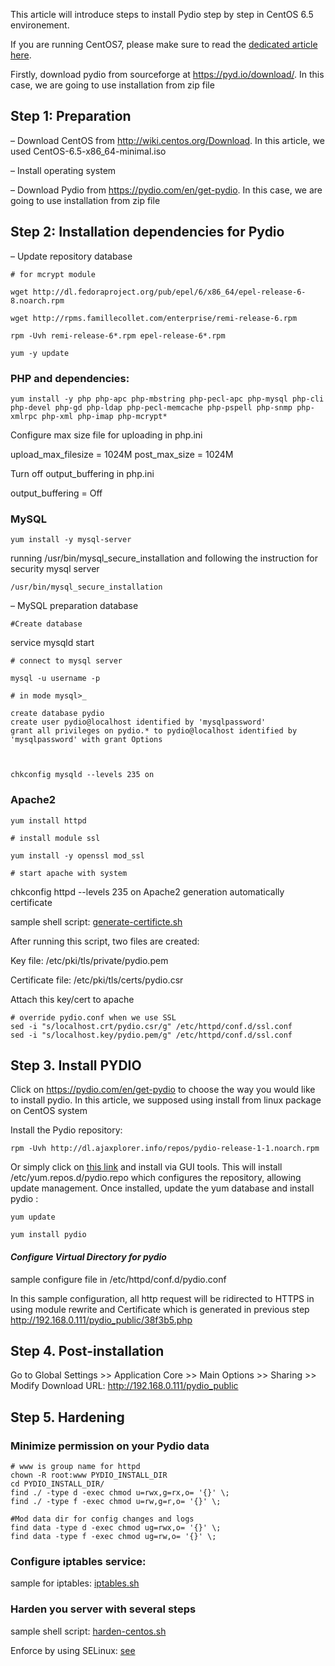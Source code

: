 This article will introduce steps to install Pydio step by step in CentOS 6.5 environement.

If you are running CentOS7, please make sure to read the [dedicated article here](https://pydio.com/en/docs/kb/system/install-pydio-600-centos-7/).

Firstly, download pydio from sourceforge at https://pyd.io/download/. In this case, we are going to use installation from zip file

## Step 1: Preparation
– Download CentOS from http://wiki.centos.org/Download. In this article, we used CentOS-6.5-x86_64-minimal.iso

– Install operating system

– Download Pydio from https://pydio.com/en/get-pydio. In this case, we are going to use installation from zip file

## Step 2: Installation dependencies for Pydio
– Update repository database


	# for mcrypt module

	wget http://dl.fedoraproject.org/pub/epel/6/x86_64/epel-release-6-8.noarch.rpm

	wget http://rpms.famillecollet.com/enterprise/remi-release-6.rpm

	rpm -Uvh remi-release-6*.rpm epel-release-6*.rpm

	yum -y update

### PHP and dependencies:
	yum install -y php php-apc php-mbstring php-pecl-apc php-mysql php-cli php-devel php-gd php-ldap php-pecl-memcache php-pspell php-snmp php-xmlrpc php-xml php-imap php-mcrypt*

Configure max size file for uploading in php.ini

upload_max_filesize = 1024M
post_max_size = 1024M

Turn off output_buffering in php.ini

output_buffering = Off

### MySQL
 	yum install -y mysql-server

running /usr/bin/mysql_secure_installation and following the instruction for security mysql server

 	/usr/bin/mysql_secure_installation

– MySQL preparation database


	#Create database

service mysqld start

	# connect to mysql server

	mysql -u username -p

	# in mode mysql>_

	create database pydio
	create user pydio@localhost identified by 'mysqlpassword'
	grant all privileges on pydio.* to pydio@localhost identified by 'mysqlpassword' with grant Options



	chkconfig mysqld --levels 235 on

### Apache2

	yum install httpd

	# install module ssl

	yum install -y openssl mod_ssl

	# start apache with system

chkconfig httpd --levels 235 on
Apache2 generation automatically certificate

sample shell script: [generate-certificte.sh](https://github.com/pydio/configs/blob/master/archive/configs/generate-certificate.sh)

After running this script, two files are created:

Key file: /etc/pki/tls/private/pydio.pem

Certificate file: /etc/pki/tls/certs/pydio.csr

Attach this key/cert to apache

	# override pydio.conf when we use SSL
	sed -i "s/localhost.crt/pydio.csr/g" /etc/httpd/conf.d/ssl.conf
	sed -i "s/localhost.key/pydio.pem/g" /etc/httpd/conf.d/ssl.conf

## Step 3. Install PYDIO
Click on https://pydio.com/en/get-pydio to choose the way you would like to install pydio. In this article, we supposed using install from linux package on CentOS system

Install the Pydio repository:

	rpm -Uvh http://dl.ajaxplorer.info/repos/pydio-release-1-1.noarch.rpm

Or simply click on [this link](http://dl.ajaxplorer.info/repos/pydio-release-1-1.noarch.rpm) and install via GUI tools. This will install /etc/yum.repos.d/pydio.repo which configures the repository, allowing update management. Once installed, update the yum database and install pydio :


	yum update

	yum install pydio

#### _Configure Virtual Directory for pydio_

sample configure file in /etc/httpd/conf.d/pydio.conf

In this sample configuration, all http request will be ridirected to HTTPS in using module rewrite and Certificate which is generated in previous step
http://192.168.0.111/pydio_public/38f3b5.php

## Step 4. Post-installation
Go to Global Settings >> Application Core >> Main Options >> Sharing >>
Modify Download URL: http://192.168.0.111/pydio_public

## Step 5. Hardening
### Minimize permission on your Pydio data

	# www is group name for httpd
	chown -R root:www PYDIO_INSTALL_DIR
	cd PYDIO_INSTALL_DIR/
	find ./ -type d -exec chmod u=rwx,g=rx,o= '{}' \;
	find ./ -type f -exec chmod u=rw,g=r,o= '{}' \;

	#Mod data dir for config changes and logs
	find data -type d -exec chmod ug=rwx,o= '{}' \;
	find data -type f -exec chmod ug=rw,o= '{}' \;

### Configure iptables service:
sample for iptables: [iptables.sh](https://github.com/pydio/configs/blob/master/shell-script/iptables.sh)

### Harden you server with several steps
sample shell script: [harden-centos.sh](https://github.com/pydio/configs/blob/master/shell-script/harden-centos)

Enforce by using SELinux: [see](https://pydio.com/en/docs/kb/security/pydio-security-enhanced-linux-selinux)